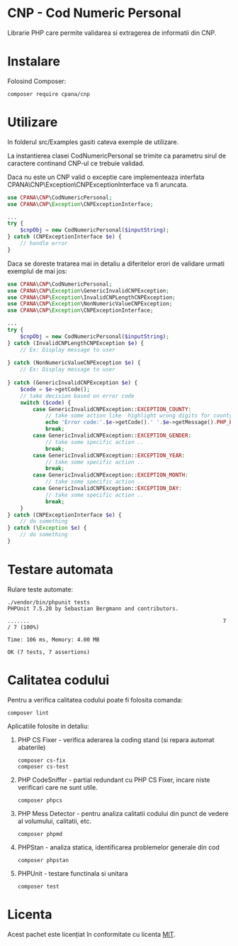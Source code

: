 # CNP - Cod Numeric Personal


Librarie PHP care permite validarea si extragerea de informatii din CNP.


# Instalare

Folosind Composer:

```
composer require cpana/cnp
```

# Utilizare

In folderul src/Examples gasiti cateva exemple de utilizare.

La instantierea clasei CodNumericPersonal se trimite ca parametru sirul de caractere continand CNP-ul ce trebuie validad.

Daca nu este un CNP valid o exceptie care implementeaza interfata CPANA\CNP\Exception\CNPExceptionInterface va fi aruncata.
```php
use CPANA\CNP\CodNumericPersonal;
use CPANA\CNP\Exception\CNPExceptionInterface;

...
try {
    $cnpObj = new CodNumericPersonal($inputString);
} catch (CNPExceptionInterface $e) {
    // handle error
} 

```
Daca se doreste tratarea mai in detaliu a diferitelor erori de validare urmati exemplul de mai jos:  

```php
use CPANA\CNP\CodNumericPersonal;
use CPANA\CNP\Exception\GenericInvalidCNPException;
use CPANA\CNP\Exception\InvalidCNPLengthCNPException;
use CPANA\CNP\Exception\NonNumericValueCNPException;
use CPANA\CNP\Exception\CNPExceptionInterface;

...
try {
    $cnpObj = new CodNumericPersonal($inputString);
} catch (InvalidCNPLengthCNPException $e) {
    // Ex: Display message to user
    
} catch (NonNumericValueCNPException $e) {
    // Ex: Display message to user
    
} catch (GenericInvalidCNPException $e) {
    $code = $e->getCode();
    // take decision based on error code
    switch ($code) {
        case GenericInvalidCNPException::EXCEPTION_COUNTY:
            // take some action like  highlight wrong digits for county JJ
            echo 'Error code:'.$e->getCode().' '.$e->getMessage().PHP_EOL;
            break;
        case GenericInvalidCNPException::EXCEPTION_GENDER:
            // take some specific action ..
            break;
        case GenericInvalidCNPException::EXCEPTION_YEAR:
            // take some specific action ..
            break;
        case GenericInvalidCNPException::EXCEPTION_MONTH:
            // take some specific action ..
        case GenericInvalidCNPException::EXCEPTION_DAY:
            // take some specific action ..
            break;
    }
} catch (CNPExceptionInterface $e) {
    // do something
} catch (\Exception $e) {
    // do something
}

```

# Testare automata

Rulare teste automate:
```
./vendor/bin/phpunit tests
PHPUnit 7.5.20 by Sebastian Bergmann and contributors.

.......                                                             7 / 7 (100%)

Time: 106 ms, Memory: 4.00 MB

OK (7 tests, 7 assertions)

```

# Calitatea codului

Pentru a verifica calitatea codului poate fi folosita comanda:
```
composer lint
```

Aplicatiile folosite in detaliu:
1. PHP CS Fixer - verifica aderarea la coding stand (si repara automat abaterile)
    ```
    composer cs-fix
    composer cs-test
    ```
1. PHP CodeSniffer - partial redundant cu PHP CS Fixer, incare niste verificari care ne sunt utile.
    ```
    composer phpcs
    ```
1. PHP Mess Detector - pentru analiza calitatii codului din punct de vedere al volumului, calitatii, etc.
    ```
    composer phpmd
    ```
1. PHPStan - analiza statica, identificarea problemelor generale din cod
    ```
    composer phpstan
    ```
1. PHPUnit - testare functinala si unitara
    ```
    composer test
    ```

# Licenta
Acest pachet este licențiat în conformitate cu licenta [MIT](http://opensource.org/licenses/MIT).
